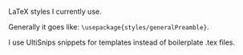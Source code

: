 LaTeX styles I currently use.

Generally it goes like: `\usepackage{styles/generalPreamble}`.

I use UltiSnips snippets for templates instead of boilerplate .tex files.
